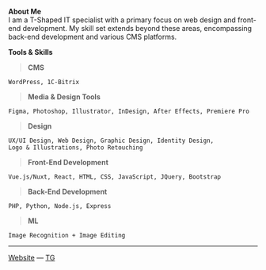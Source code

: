 **About Me**  
I am a T-Shaped IT specialist with a primary focus on web design and front-end development. My skill set extends beyond these areas, encompassing back-end development and various CMS platforms.

**Tools & Skills**

> **CMS**  

    WordPress, 1C-Bitrix

> **Media & Design Tools**  

    Figma, Photoshop, Illustrator, InDesign, After Effects, Premiere Pro    

> **Design**  

    UX/UI Design, Web Design, Graphic Design, Identity Design,
    Logo & Illustrations, Photo Retouching    

> **Front-End Development**  

    Vue.js/Nuxt, React, HTML, CSS, JavaScript, JQuery, Bootstrap    

> **Back-End Development**

    PHP, Python, Node.js, Express    

> **ML**

    Image Recognition + Image Editing    

***
[Website](https://laydsir.ru) — [TG](https://t.me/laydsir)
